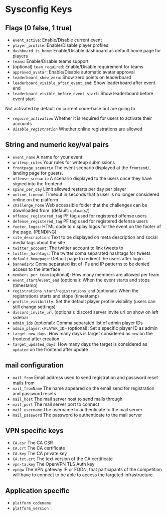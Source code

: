 # Sysconfig Keys

## Flags (0 false, 1 true)
* `event_active`: Enable/Disable current event
* `player_profile`: Enable/Disable player profiles
* `dashboard_is_home`: Enable/Disable dashboard as default home page for players
* `teams`: Enable/Disable teams support
* (optional) `team_required`: Enable/Disable requirement for teams
* `approved_avatar`: Enable/Disable automatic avatar approval
* `leaderboard_show_zero`: Show zero points on leaderboard
* `leaderboard_visible_after_event_end`: Show leaderboard after event end
* `leaderboard_visible_before_event_start`: Show leaderboard before event start

Not activated by default on current code-base but are going to
* _`require_activation`_ Whether it is required for users to activate their accounts
* _`disable_registration`_ Whether online registrations are allowed

## String and numeric key/val pairs
* `event_name` A name for your event
* `writeup_rules` Your rules for writeup submissions
* `frontpage_scenario` The event scenario displayed at the `frontend/`, landing page for guests.
* `offense_scenario` A scenario displayed to the users once they have signed into the frontend.
* `spins_per_day` Limit allowed restarts per day per player
* `online_timeout` Timeout in seconds that a user is no longer considered online on the platform
* `challenge_home` Web accessible folder that the challenges can be downloaded from. (default: `uploads/`)
* `offense_registered_tag` PF tag used for registered offense users
* `defense_registered_tag` PF tag used for registered defense users
* `footer_logos`: HTML code to display logos for the event on the footer of the page. (PENDING)
* `site_description`: Text to be displayed on meta description and social media tags about the site
* `twitter_account`: The twitter account to link tweets to
* `twitter_hashtags`: The twitter coma separated hashtags for tweets
* `default_homepage`: Default page to redirect the users after login
* `bannedIPS`: Coma separated list of IPs and IP patterns to be denied access to the interface
* `members_per_team` (optional): How many members are allowed per team
* `event_start`/`event_end` (optional): When the event starts and stops (timestamp)
* `registrations_start`/`registrations_end` (optional): When the registrations starts and stops (timestamp)
* `profile_visibility`: Set the default player profile visibility (users can still change settings)
* `discord_invite_url` (optional): discord server invite url on show on left sidebar
* `admin_ids` (optional): Comma separated list of admin player IDs
* `admin_player:<PLAYER_ID>` (optional): Set a specific player ID as admin
* `target_new_days`: How many days is target considered as `new` on the frontend after creation
* `target_updated_days`: How many days the target is considered as `updated` on the frontend after update

## mail configuration
* `mail_from` Email address used to send registration and password reset mails from
* `mail_fromName` The name appeared on the email send for registration and password resets
* `mail_host` The mail server host to send mails through
* `mail_port` The mail server port to connect
* `mail_username` The username to authenticate to the mail server
* `mail_password` The password to authenticate to the mail server

## VPN specific keys
* `CA.csr` The CA CSR
* `CA.crt` The CA certificate
* `CA.key` The CA private key
* `CA.txt.crt` The text version of the CA certificate
* `vpn-ta.key` The OpenVPN TLS Auth key
* `vpngw` The VPN gateway IP or FQDN, that participants of the competition will have to connect to be able to access the targeted infrastructure.


## Application specific
* `platform_codename`
* `platform_version`

